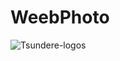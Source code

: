 # WeebPhoto
![Tsundere-logos](https://user-images.githubusercontent.com/37191830/141215920-f75a1a1c-6e8b-46fe-a07d-f43eb97b7d81.jpeg)
